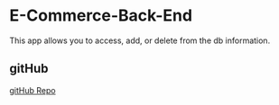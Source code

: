 # E-Commerce-Back-End
This app allows you to access, add, or delete from the db information.

## gitHub
[gitHub Repo](https://github.com/wmskillas/E-Commerce-Back-End)